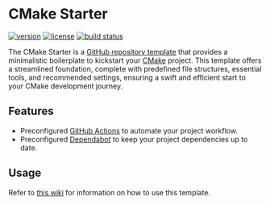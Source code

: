 <!-- Clear the content of this file and replace it with the description of your project. -->
<!-- Learn more: https://www.makeareadme.com -->

# CMake Starter

[![version](https://img.shields.io/github/v/release/threeal/cmake-starter?style=flat-square)](https://github.com/threeal/cmake-starter/releases)
[![license](https://img.shields.io/github/license/threeal/cmake-starter?style=flat-square)](./LICENSE)
[![build status](https://img.shields.io/github/actions/workflow/status/threeal/cmake-starter/ci.yaml?branch=main&style=flat-square)](https://github.com/threeal/cmake-starter/actions/workflows/ci.yaml)

The CMake Starter is a [GitHub repository template](https://docs.github.com/en/repositories/creating-and-managing-repositories/creating-a-repository-from-a-template) that provides a minimalistic boilerplate to kickstart your [CMake](https://cmake.org/) project.
This template offers a streamlined foundation, complete with predefined file structures, essential tools, and recommended settings, ensuring a swift and efficient start to your CMake development journey.

## Features

- Preconfigured [GitHub Actions](https://github.com/features/actions) to automate your project workflow.
- Preconfigured [Dependabot](https://docs.github.com/en/code-security/dependabot) to keep your project dependencies up to date.

## Usage

Refer to [this wiki](https://github.com/threeal/cmake-starter/wiki) for information on how to use this template.
